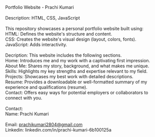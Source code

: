 Portfolio Website - Prachi Kumari<br>
<br>
Description: HTML, CSS, JavaScript<br>
<br>
This repository showcases a personal portfolio website built using:<br>
HTML: Defines the website's structure and content.<br>
CSS: Creates the website's visual design (layout, colors, fonts).<br>
JavaScript: Adds interactivity.<br>
<br>
Decription: This website includes the following sections.<br>
Home: Introduces me and my work with a captivating first impression.<br>
About Me: Shares my story, background, and what makes me unique.<br>
Skills: Highlights my key strengths and expertise relevant to my field.<br>
Projects: Showcases my best work with detailed descriptions.<br>
Resume: Provides a downloadable or well-formatted summary of my experience and qualifications (resume).<br>
Contact: Offers easy ways for potential employers or collaborators to connect with you.<br>
<br>
Contact:<br>
Name: Prachi Kumari<br><br>
Email: prachikumari2804@gmail.com<br>
Linkedin: linkedin.com/in/prachi-kumari-6b100125a<br>
